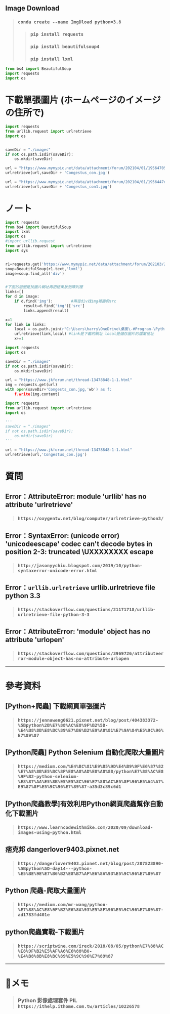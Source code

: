 ## Image Download
> ### `conda create --name ImgDload python=3.8`
>> ### `pip install requests`
>> ### `pip install beautifulsoup4`
>> ### `pip install lxml`
```python
from bs4 import BeautifulSoup
import requests
import os
```
# 下載單張圖片 (ホームページのイメージの住所で)
```python
import requests
from urllib.request import urlretrieve
import os


saveDir = "./images"
if not os.path.isdir(saveDir):
    os.mkdir(saveDir)

url = "https://www.mymypic.net/data/attachment/forum/202104/01/19564705x4sar445kb72xa.jpg"
urlretrieve(url,saveDir + 'Congestus_con.jpg')

url = "https://www.mymypic.net/data/attachment/forum/202104/01/1956447qdkf68fqqzdm2qi.jpg"
urlretrieve(url,saveDir + 'Congestus_con1.jpg')
```

# ノート
```python
import requests
from bs4 import BeautifulSoup
import lxml
import os
#import urllib.request
from urllib.request import urlretrieve
import sys


r1=requests.get('https://www.mymypic.net/data/attachment/forum/202103/25/180906a3luhambr3t8ttky.jpg')
soup=BeautifulSoup(r1.text,'lxml')
image=soup.find_all('div')


#下面的迴圈是找圖片網址再把結果放到陣列裡
links=[]
for d in image:
	if d.find('img'):        #再從div找img裡面的src  
		result=d.find('img')['src']
		links.append(result)

x=1
for link in links:
	local = os.path.join(r"C:\Users\harry\OneDrive\桌面\-#Program-\Python\Image Download\images\%s.jpg" % x)
	urlretrieve(link,local) #link是下載的網址 local是儲存圖片的檔案位址
	x+=1
```
```python
import requests
import os

saveDir = "./images"
if not os.path.isdir(saveDir):
    os.mkdir(saveDir)

url = "https://www.jkforum.net/thread-13478848-1-1.html"
img = requests.get(url)
with open(saveDir+'Congests_con.jpg,'wb') as f:
    f.write(img.content)
```
```python
import requests
from urllib.request import urlretrieve
import os

'''
saveDir = "./images"
if not os.path.isdir(saveDir):
    os.mkdir(saveDir)
'''

url = "https://www.jkforum.net/thread-13478848-1-1.html"
urlretrieve(url,'Congestus_con.jpg')
```
# 質問
## Error：AttributeError: module 'urllib' has no attribute 'urlretrieve'
> ### `https://oxygentw.net/blog/computer/urlretrieve-python3/`
## Error：SyntaxError: (unicode error) 'unicodeescape' codec can't decode bytes in position 2-3: truncated \UXXXXXXXX escape
> ### `http://jasonyychiu.blogspot.com/2019/10/python-syntaxerror-unicode-error.html`
## Error：`urllib.urlretrieve` urllib.urlretrieve file python 3.3 
> ### `https://stackoverflow.com/questions/21171718/urllib-urlretrieve-file-python-3-3`
## Error：AttributeError: 'module' object has no attribute 'urlopen'
> ### `https://stackoverflow.com/questions/3969726/attributeerror-module-object-has-no-attribute-urlopen`
___
# 參考資料
## [Python+爬蟲] 下載網頁單張圖片
> ### `https://jennaweng0621.pixnet.net/blog/post/404383372-%5Bpython%2B%E7%88%AC%E8%9F%B2%5D-%E4%B8%8B%E8%BC%89%E7%B6%B2%E9%A0%81%E7%9A%84%E5%9C%96%E7%89%87`
## [Python爬蟲] Python Selenium 自動化爬取大量圖片
> ### `https://medium.com/%E4%BC%81%E9%B5%9D%E4%B9%9F%E6%87%82%E7%A8%8B%E5%BC%8F%E8%A8%AD%E8%A8%88/python%E7%88%AC%E8%9F%B2-python-selenium-%E8%87%AA%E5%8B%95%E5%8C%96%E7%88%AC%E5%8F%96%E5%A4%A7%E9%87%8F%E5%9C%96%E7%89%87-a35d3c89c6d1`
## [Python爬蟲教學]有效利用Python網頁爬蟲幫你自動化下載圖片
> ### `https://www.learncodewithmike.com/2020/09/download-images-using-python.html`
## 痞克邦 dangerlover9403.pixnet.net
> ### `https://dangerlover9403.pixnet.net/blog/post/207823890-%5Bpython%5D-day14---python-%E5%BE%9E%E7%B6%B2%E8%B7%AF%E6%8A%93%E5%9C%96%E7%89%87`
## Python 爬蟲-爬取大量圖片
> ### `https://medium.com/mr-wang/python-%E7%88%AC%E8%9F%B2%E6%8A%93%E5%8F%96%E5%9C%96%E7%89%87-ad1783fd401e`
## python爬蟲實戰-下載圖片
> ### `https://scriptwine.com/ireck/2018/08/05/python%E7%88%AC%E8%9F%B2%E5%AF%A6%E6%88%B0-%E4%B8%8B%E8%BC%89%E5%9C%96%E7%89%87`
___
# 📝メモ
> ### Python 影像處理套件 PIL `https://ithelp.ithome.com.tw/articles/10226578`
> ### 
